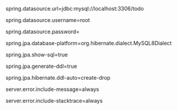 spring.datasource.url=jdbc:mysql://localhost:3306/todo

spring.datasource.username=root

spring.datasource.password=

spring.jpa.database-platform=org.hibernate.dialect.MySQL8Dialect

spring.jpa.show-sql=true

spring.jpa.generate-ddl=true

spring.jpa.hibernate.ddl-auto=create-drop

server.error.include-message=always

server.error.include-stacktrace=always
